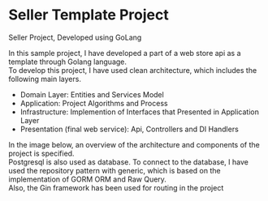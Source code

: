 # Seller Template Project
Seller Project, Developed using GoLang

In this sample project, I have developed a part of a web store api as a template through Golang language.</br>
To develop this project, I have used clean architecture, which includes the following main layers.</br>
<ul>
<li>Domain Layer: Entities and Services Model</li>
<li>Application: Project Algorithms and Process</li>
<li>Infrastructure: Implemention of Interfaces that Presented in Application Layer</li>
<li>Presentation (final web service): Api, Controllers and DI Handlers</li>
</ul>
In the image below, an overview of the architecture and components of the project is specified.</br>
Postgresql is also used as  database. To connect to the database, I have used the repository pattern with generic, which is based on the implementation of GORM ORM and Raw Query.</br>
Also, the Gin framework has been used for routing in the project
